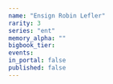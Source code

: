 ```yaml
---
name: "Ensign Robin Lefler"
rarity: 3
series: "ent"
memory_alpha: ""
bigbook_tier:
events:
in_portal: false
published: false
---
```


